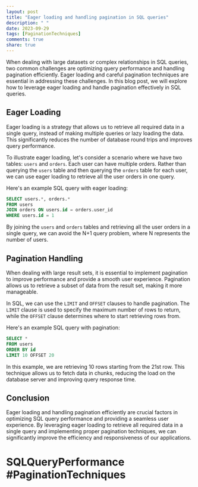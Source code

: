 ```yaml
---
layout: post
title: "Eager loading and handling pagination in SQL queries"
description: " "
date: 2023-09-29
tags: [PaginationTechniques]
comments: true
share: true
---
```


When dealing with large datasets or complex relationships in SQL queries, two common challenges are optimizing query performance and handling pagination efficiently. Eager loading and careful pagination techniques are essential in addressing these challenges. In this blog post, we will explore how to leverage eager loading and handle pagination effectively in SQL queries.

## Eager Loading
Eager loading is a strategy that allows us to retrieve all required data in a single query, instead of making multiple queries or lazy loading the data. This significantly reduces the number of database round trips and improves query performance.

To illustrate eager loading, let's consider a scenario where we have two tables: `users` and `orders`. Each user can have multiple orders. Rather than querying the `users` table and then querying the `orders` table for each user, we can use eager loading to retrieve all the user orders in one query. 

Here's an example SQL query with eager loading:

```sql
SELECT users.*, orders.*
FROM users
JOIN orders ON users.id = orders.user_id
WHERE users.id = 1
```

By joining the `users` and `orders` tables and retrieving all the user orders in a single query, we can avoid the N+1 query problem, where N represents the number of users.

## Pagination Handling
When dealing with large result sets, it is essential to implement pagination to improve performance and provide a smooth user experience. Pagination allows us to retrieve a subset of data from the result set, making it more manageable.

In SQL, we can use the `LIMIT` and `OFFSET` clauses to handle pagination. The `LIMIT` clause is used to specify the maximum number of rows to return, while the `OFFSET` clause determines where to start retrieving rows from.

Here's an example SQL query with pagination:

```sql
SELECT *
FROM users
ORDER BY id
LIMIT 10 OFFSET 20
```

In this example, we are retrieving 10 rows starting from the 21st row. This technique allows us to fetch data in chunks, reducing the load on the database server and improving query response time.

## Conclusion
Eager loading and handling pagination efficiently are crucial factors in optimizing SQL query performance and providing a seamless user experience. By leveraging eager loading to retrieve all required data in a single query and implementing proper pagination techniques, we can significantly improve the efficiency and responsiveness of our applications.

# SQLQueryPerformance #PaginationTechniques